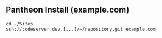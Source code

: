 ## Pantheon Install (example.com)

```shell
cd ~/Sites
ssh://codeserver.dev.[...]/~/repository.git example.com
```
